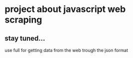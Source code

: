 # project about javascript web scraping
## stay tuned...
use full for getting data from the web trough the json format
